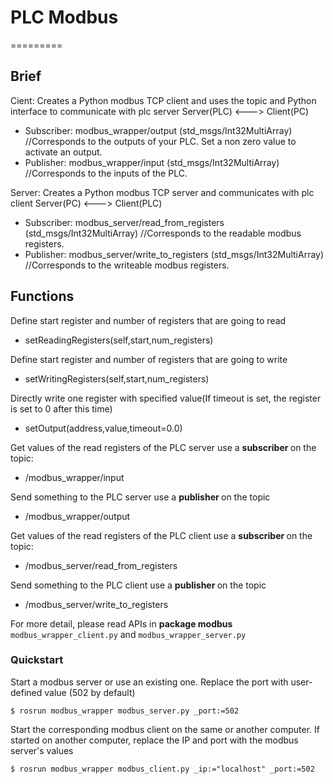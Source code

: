 # PLC Modbus
=========
## Brief
Cient: Creates a Python modbus TCP client and uses the topic and Python interface to communicate with plc server
Server(PLC) <---> Client(PC)
* Subscriber: modbus_wrapper/output (std_msgs/Int32MultiArray) 
  //Corresponds to the outputs of your PLC. Set a non zero value to activate an output. 
* Publisher: modbus_wrapper/input (std_msgs/Int32MultiArray) 
  //Corresponds to the inputs of the PLC. 

Server: Creates a Python modbus TCP server and communicates with plc client
Server(PC) <---> Client(PLC)
* Subscriber: modbus_server/read_from_registers (std_msgs/Int32MultiArray)
  //Corresponds to the readable modbus registers. 
* Publisher:  modbus_server/write_to_registers (std_msgs/Int32MultiArray)
  //Corresponds to the writeable modbus registers. 


## Functions
Define start register and number of registers that are going to read
* setReadingRegisters(self,start,num_registers)

Define start register and number of registers that are going to write
* setWritingRegisters(self,start,num_registers)

Directly write one register with specified value(If timeout is set, the register is set to 0 after this time)
* setOutput(address,value,timeout=0.0)

Get values of the read registers of the PLC server use a <strong> subscriber </strong> on the topic: 
* /modbus_wrapper/input

Send something to the PLC server use a <strong> publisher </strong> on the topic 
* /modbus_wrapper/output

Get values of the read registers of the PLC client use a <strong> subscriber </strong> on the topic: 
* /modbus_server/read_from_registers

Send something to the PLC client use a <strong> publisher </strong> on the topic 
* /modbus_server/write_to_registers

For more detail, please read APIs in <strong> package modbus </strong> `modbus_wrapper_client.py` and `modbus_wrapper_server.py`

### Quickstart
Start a modbus server or use an existing one. Replace the port with user-defined value (502 by default)
```
$ rosrun modbus_wrapper modbus_server.py _port:=502
```

Start the corresponding modbus client on the same or another computer. If started on another computer, replace the IP and port with the modbus server's values
```
$ rosrun modbus_wrapper modbus_client.py _ip:="localhost" _port:=502
```